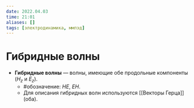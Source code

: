 ```yaml
---
date: 2022.04.03
time: 21:01
aliases: []
tags: [электродинамика, ммпэд]
---
```


# Гибридные волны

- **Гибридные волны** — волны, имеющие обе продольные компоненты $(H_z$ и $E_z$).
	- #обозначение: $HE$, $EH$.
	- Для описания гибридных волн используются [[Векторы Герца]] (оба).
